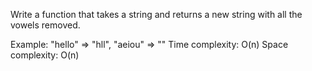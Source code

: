 Write a function that takes a string and returns a new string with all the vowels removed.

Example: "hello" => "hll", "aeiou" => ""
Time complexity: O(n)
Space complexity: O(n)